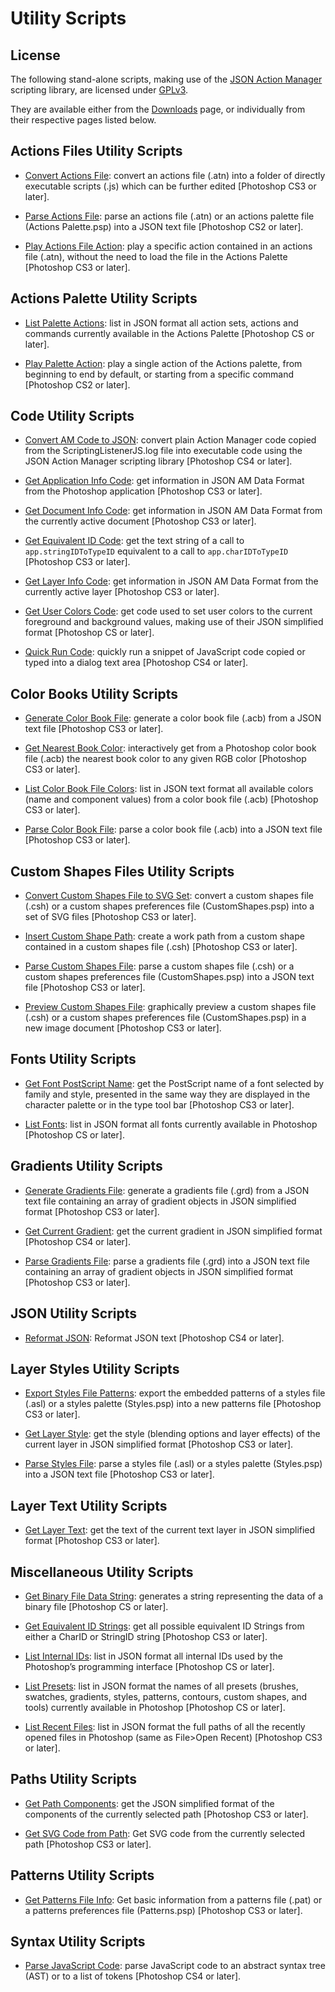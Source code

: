 # Utility Scripts

## License

The following stand-alone scripts, making use of the [JSON Action Manager](/JSON-Action-Manager) scripting library, are licensed under [GPLv3](https://www.gnu.org/licenses/gpl.html).

They are available either from the [Downloads](/Downloads) page, or individually from their respective pages listed below.

## Actions Files Utility Scripts

- [Convert Actions File](Convert-Actions-File): convert an actions file (.atn) into a folder of directly executable scripts (.js) which can be further edited \[Photoshop CS3 or later\].

- [Parse Actions File](Parse-Actions-File): parse an actions file (.atn) or an actions palette file (Actions Palette.psp) into a JSON text file \[Photoshop CS2 or later\].

- [Play Actions File Action](Play-Actions-File-Action): play a specific action contained in an actions file (.atn), without the need to load the file in the Actions Palette \[Photoshop CS3 or later\].

## Actions Palette Utility Scripts

- [List Palette Actions](List-Palette-Actions): list in JSON format all action sets, actions and commands currently available in the Actions Palette \[Photoshop CS or later\].

- [Play Palette Action](Play-Palette-Action): play a single action of the Actions palette, from beginning to end by default, or starting from a specific command \[Photoshop CS2 or later\].

## Code Utility Scripts

- [Convert AM Code to JSON](Convert-AM-Code-to-JSON): convert plain Action Manager code copied from the ScriptingListenerJS.log file into executable code using the JSON Action Manager scripting library \[Photoshop CS4 or later\].

- [Get Application Info Code](Get-Application-Info-Code): get information in JSON AM Data Format from the Photoshop application \[Photoshop CS3 or later\].

- [Get Document Info Code](Get-Document-Info-Code): get information in JSON AM Data Format from the currently active document \[Photoshop CS3 or later\].

- [Get Equivalent ID Code](Get-Equivalent-ID-Code): get the text string of a call to `app.stringIDToTypeID` equivalent to a call to `app.charIDToTypeID` \[Photoshop CS3 or later\].

- [Get Layer Info Code](Get-Layer-Info-Code): get information in JSON AM Data Format from the currently active layer \[Photoshop CS3 or later\].

- [Get User Colors Code](Get-User-Colors-Code): get code used to set user colors to the current foreground and background values, making use of their JSON simplified format \[Photoshop CS or later\].

- [Quick Run Code](Quick-Run-Code): quickly run a snippet of JavaScript code copied or typed into a dialog text area \[Photoshop CS4 or later\].

## Color Books Utility Scripts

- [Generate Color Book File](Generate-Color-Book-File): generate a color book file (.acb) from a JSON text file \[Photoshop CS3 or later\].

- [Get Nearest Book Color](Get-Nearest-Book-Color): interactively get from a Photoshop color book file (.acb) the nearest book color to any given RGB color \[Photoshop CS3 or later\].

- [List Color Book File Colors](List-Color-Book-File-Colors): list in JSON text format all available colors (name and component values) from a color book file (.acb) \[Photoshop CS3 or later\].

- [Parse Color Book File](Parse-Color-Book-File): parse a color book file (.acb) into a JSON text file \[Photoshop CS3 or later\].

## Custom Shapes Files Utility Scripts

- [Convert Custom Shapes File to SVG Set](Convert-Custom-Shapes-File-to-SVG-Set): convert a custom shapes file (.csh) or a custom shapes preferences file (CustomShapes.psp) into a set of SVG files \[Photoshop CS3 or later\].

- [Insert Custom Shape Path](Insert-Custom-Shape-Path): create a work path from a custom shape contained in a custom shapes file (.csh) \[Photoshop CS3 or later\].

- [Parse Custom Shapes File](Parse-Custom-Shapes-File): parse a custom shapes file (.csh) or a custom shapes preferences file (CustomShapes.psp) into a JSON text file \[Photoshop CS3 or later\].

- [Preview Custom Shapes File](Preview-Custom-Shapes-File): graphically preview a custom shapes file (.csh) or a custom shapes preferences file (CustomShapes.psp) in a new image document \[Photoshop CS3 or later\].

## Fonts Utility Scripts

- [Get Font PostScript Name](Get-Font-PostScript-Name): get the PostScript name of a font selected by family and style, presented in the same way they are displayed in the character palette or in the type tool bar \[Photoshop CS3 or later\].

- [List Fonts](List-Fonts): list in JSON format all fonts currently available in Photoshop \[Photoshop CS or later\].

## Gradients Utility Scripts

- [Generate Gradients File](Generate-Gradients-File): generate a gradients file (.grd) from a JSON text file containing an array of gradient objects in JSON simplified format \[Photoshop CS3 or later\].

- [Get Current Gradient](Get-Current-Gradient): get the current gradient in JSON simplified format \[Photoshop CS4 or later\].

- [Parse Gradients File](Parse-Gradients-File): parse a gradients file (.grd) into a JSON text file containing an array of gradient objects in JSON simplified format \[Photoshop CS3 or later\].

## JSON Utility Scripts

- [Reformat JSON](Reformat-JSON): Reformat JSON text \[Photoshop CS4 or later\].

## Layer Styles Utility Scripts

- [Export Styles File Patterns](Export-Styles-File-Patterns): export the embedded patterns of a styles file (.asl) or a styles palette (Styles.psp) into a new patterns file \[Photoshop CS3 or later\].

- [Get Layer Style](Get-Layer-Style): get the style (blending options and layer effects) of the current layer in JSON simplified format \[Photoshop CS3 or later\].

- [Parse Styles File](Parse-Styles-File): parse a styles file (.asl) or a styles palette (Styles.psp) into a JSON text file \[Photoshop CS3 or later\].

## Layer Text Utility Scripts

- [Get Layer Text](Get-Layer-Text): get the text of the current text layer in JSON simplified format \[Photoshop CS3 or later\].

## Miscellaneous Utility Scripts

- [Get Binary File Data String](Get-Binary-File-Data-String): generates a string representing the data of a binary file \[Photoshop CS or later\].

- [Get Equivalent ID Strings](Get-Equivalent-ID-Strings): get all possible equivalent ID Strings from either a CharID or StringID string \[Photoshop CS3 or later\].

- [List Internal IDs](List-Internal-IDs): list in JSON format all internal IDs used by the Photoshop’s programming interface \[Photoshop CS or later\].

- [List Presets](List-Presets): list in JSON format the names of all presets (brushes, swatches, gradients, styles, patterns, contours, custom shapes, and tools) currently available in Photoshop \[Photoshop CS or later\].

- [List Recent Files](List-Recent-Files): list in JSON format the full paths of all the recently opened files in Photoshop (same as File>Open Recent) \[Photoshop CS3 or later\].

## Paths Utility Scripts

- [Get Path Components](Get-Path-Components): get the JSON simplified format of the components of the currently selected path \[Photoshop CS3 or later\].

- [Get SVG Code from Path](Get-SVG-Code-from-Path): Get SVG code from the currently selected path \[Photoshop CS3 or later\].

## Patterns Utility Scripts

- [Get Patterns File Info](Get-Patterns-File-Info): Get basic information from a patterns file (.pat) or a patterns preferences file (Patterns.psp) \[Photoshop CS3 or later\].

## Syntax Utility Scripts

- [Parse JavaScript Code](Parse-JavaScript-Code): parse JavaScript code to an abstract syntax tree (AST) or to a list of tokens \[Photoshop CS4 or later\].

